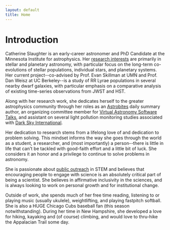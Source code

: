 ```yaml
---
layout: default
title: Home
---
```

<div id="quoteDisplay">
    <!-- Quotes will display here -->
</div>
  
<body onload="newQuote()">
</body>

# Introduction

Catherine Slaughter is an early-career astronomer and PhD Candidate at the Minnesota Institute for astrophysics. Her [research interests](http://www.catherineslaughter.space/research/) are primarily in stellar and planetary astronomy, with particular focus on the long-term co-evolutions of stellar populations, individual stars, and planetary systems. Her current project--co-advised by Prof. Evan Skillman at UMN and Prof. Dan Weisz at UC Berkeley--is a study of RR Lyrae populations in several nearby dwarf galaxies, with particular emphasis on a comparative analysis of existing time-series observations from JWST and HST.

Along with her research work, she dedicates herself to the greater astrophysics community through her roles as an [Astrobites](https://astrobites.org/) daily summary author, an organizing committee member for [Virtual Astronomy Software Talks](https://vast-seminars.github.io/), and assistant on several light pollution monitoring studies associated with [Dark Sky International](https://darksky.org/).

<!--Prior to her time at the University of Minnesota, she recieved her B.A. in Physics and Astronomy from Dartmouth College in 2021, having worked under Prof. Brian Chaboyer, and her M.Sc. From Leiden University in 2023, conducting projects with Prof. Xander Tielens and Prof. Matthew Kenworthy. -->

Her dedication to research stems from a lifelong love of and dedication to problem solving. This mindset informs the way she goes through the world as a student, a researcher, and (most importantly) a person--there is little in life that can't be tackled with good-faith effort and a little bit of luck. She considers it an honor and a privilege to continue to solve problems in astronomy.

She is passionate about [public outreach](http://www.catherineslaughter.space/outreach/) in STEM and believes that encouraging people to engage with science is an absolutely critical part of being a scientist. She believes in affirmative inclusivity in the sciences, and is always looking to work on personal growth and for institutional change. 

Outside of work, she spends much of her free time reading, listening to or playing music (usually ukulele), weightlifting, and playing fastpitch softball. She is also a HUGE Chicago Cubs baseball fan (this season notwithstanding). During her time in New Hampshire, she developed a love for hiking, kayaking and (of course) climbing, and would love to thru-hike the Appalacian Trail some day.

<!--### Gallery:
(Doesn't every astronomer have too many photos in front of various telescope domes?)

<img src="../images_pdfs/photos/hearthands.jpg" width="32%">
<img src="../images_pdfs/photos/SterrewachtDome.JPG" width="32%">
<img src="../images_pdfs/photos/crabnebula.jpg" width="32%">
<img src="../images_pdfs/photos/aas241poster.jpg" width="48.5%"> 
<img src="../images_pdfs/photos/LeidenImage.jpg" width="48.5%"> 
<img src="../images_pdfs/photos/GradPic.jpg" width="32%"> 
<img src="../images_pdfs/photos/SALTSelfie.JPG" width="32%"> 
<img src="../images_pdfs/photos/KittpeakDome.jpg" width="32%"> 
<img src="../images_pdfs/photos/KittpeakBack.jpg" width="48.5%">
<img src="../images_pdfs/photos/PosterPres.JPG" width="48.5%">-->

<!--For more details see [GitHub Flavored Markdown](https://guides.github.com/features/mastering-markdown/).-->
